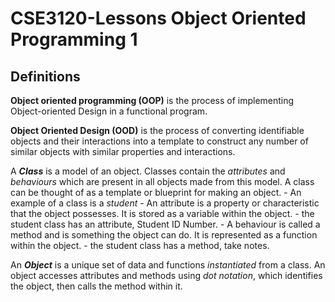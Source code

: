 # CSE3120-Lessons Object Oriented Programming 1

## Definitions

__Object oriented programming (OOP)__ is the process of implementing Object-oriented Design in a functional program.

__Object Oriented Design (OOD)__ is the process of converting identifiable objects and their interactions into a template to construct any number of similar objects with similar properties and interactions.

A ___Class___ is a model of an object. Classes contain the _attributes_ and _behaviours_ which are present in all objects made from this model. A class can be thought of as a template or blueprint for making an object.
    - An example of a class is a _student_
    - An attribute is a property or characteristic that the object possesses. It is stored as a variable within the object.
        - the student class has an attribute, Student ID Number.
    - A behaviour is called a method and is something the object can do. It is represented as a function within the object.
        - the student class has a method, take notes.
        
An ___Object___ is a unique set of data and functions _instantiated_ from a class. An object accesses attributes and methods using _dot notation_, which identifies the object, then calls the method within it.